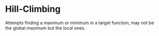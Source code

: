 # Hill-Climbing
Attempts finding a maximum or minimum in a target function, may not be the global maximum but the local ones.
